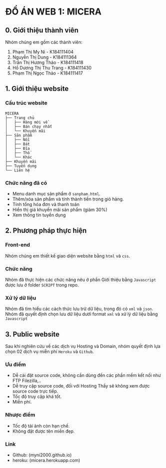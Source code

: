 # ĐỒ ÁN WEB 1: MICERA

## 0. Giới thiệu thành viên

Nhóm chúng em gồm các thành viên:

1. Phạm Thị My Ni - K184111404
2. Nguyễn Thị Dung - K184111364
3. Trần Thị Hương Thảo - K184111418
4. Hồ Dương Thị Thu Trang - K184111430
5. Phạm Thị Ngọc Thảo - K184111417

## 1. Giới thiệu website

### Cấu trúc website

```
MICERA
├── Trang chủ
│   ├── Hàng mới về
│   ├── Bán chạy nhất
│   └── Khuyến mãi
├── Sản phẩm
│   ├── Nồi 
│   ├── Bát
│   ├── Đĩa
│   ├── Thố
│   └── Khác
├── Khuyến mãi
├── Tuyển dụng
└── Liên hệ
```

### Chức năng đã có
- Menu danh mục sản phẩm ở `sanpham.html`.
- Thêm/xóa sản phẩm và tính thành tiền trong giỏ hàng.
- Tính tổng hóa đơn và thanh toán
- Hiển thị giá khuyến mãi sản phẩm (giảm 30%)
- Xem thông tin tuyển dụng

## 2. Phương pháp thực hiện

### Front-end

Nhóm chúng em thiết kế giao diện website bằng `html` và `css`.

### Chức năng

Nhóm đã thực hiện các chức năng nêu ở phần Giới thiệu bằng `Javascript` được lưu ở folder `SCRIPT` trong repo.

### Xử lý dữ liệu

Nhóm đã tìm hiểu các cách thức lưu trữ dữ liệu, trong đó có `xml` và `json`. Nhóm đã quyết định chọn lưu dữ liệu dưới format `xml` và xử lý dữ liệu bằng `Javascript`

## 3. Public website

Sau khi nghiên cứu về các dịch vụ Hosting và Domain, nhóm quyết định lựa chọn 02 dịch vụ miễn phí `Heroku` và `Github`.

### Ưu điểm
- Dễ cài đặt source code, không cần dùng đến các phần mềm kết nối như FTP Filezilla,.. 
- Dễ truy cập source code, đối với Hosting Thầy sẽ không xem được source code trực tiếp.
- Tốc độ truy cập khá tốt.
- Miễn phí.

### Nhược điểm
- Tốc độ tải ảnh còn hạn chế.
- Không đặt được tên miền đẹp.
### Link
- Github: (myni2000.github.io)
- heroku: (micera.herokuapp.com)
